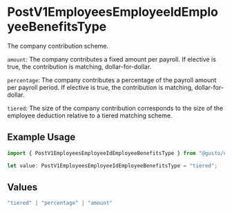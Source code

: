 # PostV1EmployeesEmployeeIdEmployeeBenefitsType

The company contribution scheme.

`amount`: The company contributes a fixed amount per payroll. If elective is true, the contribution is matching, dollar-for-dollar.

`percentage`: The company contributes a percentage of the payroll amount per payroll period. If elective is true, the contribution is matching, dollar-for-dollar.

`tiered`: The size of the company contribution corresponds to the size of the employee deduction relative to a tiered matching scheme.

## Example Usage

```typescript
import { PostV1EmployeesEmployeeIdEmployeeBenefitsType } from "@gusto/embedded-api/models/operations/postv1employeesemployeeidemployeebenefits.js";

let value: PostV1EmployeesEmployeeIdEmployeeBenefitsType = "tiered";
```

## Values

```typescript
"tiered" | "percentage" | "amount"
```